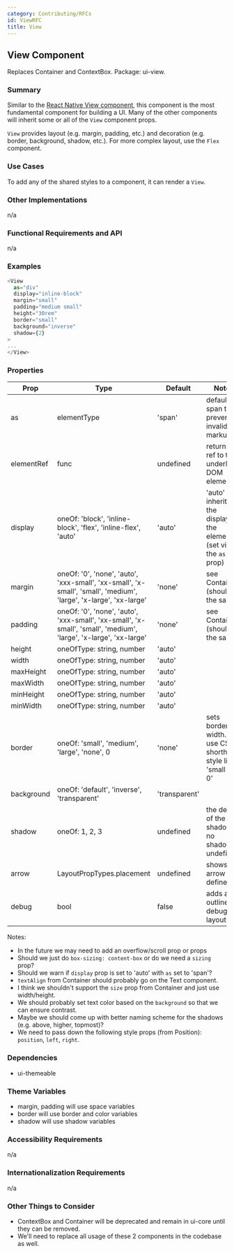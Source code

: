 ```yaml
---
category: Contributing/RFCs
id: ViewRFC
title: View
---
```



## View Component
Replaces Container and ContextBox. Package: ui-view.

### Summary
Similar to the [React Native View component](https://facebook.github.io/react-native/docs/view.html), this component is
the most fundamental component for building a UI. Many of the other components
will inherit some or all of the `View` component props.

`View` provides layout (e.g. margin, padding, etc.) and decoration (e.g. border, background, shadow, etc.). For more complex layout, use the `Flex` component.


### Use Cases
To add any of the shared styles to a component, it can render a `View`.


### Other Implementations
n/a


### Functional Requirements and API
n/a


### Examples
```javascript
<View
  as="div"
  display="inline-block"
  margin="small"
  padding="medium small"
  height="30rem"
  border="small"
  background="inverse"
  shadow={2}
>
...
</View>
```

### Properties

| Prop     | Type     | Default  | Notes    |
|----------|-------------|----------|----------|
| as | elementType | 'span' | default to span to prevent invalid markup |
| elementRef | func | undefined | returns a ref to the underlying DOM element |
| display | oneOf: 'block', 'inline-block', 'flex', 'inline-flex', 'auto' | 'auto' | 'auto' inherits the display of the element (set via the `as` prop)|
| margin | oneOf: '0', 'none', 'auto', 'xxx-small', 'xx-small', 'x-small', 'small', 'medium', 'large', 'x-large', 'xx-large' | 'none' | see Container (should be the same) |
| padding | oneOf: '0', 'none', 'auto', 'xxx-small', 'xx-small', 'x-small', 'small', 'medium', 'large', 'x-large', 'xx-large' | 'none' | see Container (should be the same) |
| height | oneOfType: string, number | 'auto' | |
| width | oneOfType: string, number | 'auto' | |
| maxHeight | oneOfType: string, number | 'auto' | |
| maxWidth | oneOfType: string, number | 'auto' | |
| minHeight | oneOfType: string, number | 'auto' | |
| minWidth | oneOfType: string, number | 'auto' | |
| border | oneOf: 'small', 'medium', 'large', 'none', 0 | 'none' | sets border width. can use CSS shorthand style like 'small 0 0 0' |
| background | oneOf: 'default', 'inverse', 'transparent' | 'transparent' ||
| shadow | oneOf: 1, 2, 3 | undefined | the depth of the shadow, no shadow if undefined |
| arrow | LayoutPropTypes.placement | undefined | shows arrow if defined |
| debug | bool | false | adds an outline for debugging layouts |

Notes:

- In the future we may need to add an overflow/scroll prop or props
- Should we just do `box-sizing: content-box` or do we need a `sizing` prop?
- Should we warn if `display` prop is set to 'auto' with `as` set to 'span'?
- `textAlign` from Container should probably go on the Text component.
- I think we shouldn't support the `size` prop from Container and just use width/height.
- We should probably set text color based on the `background` so that we can ensure contrast.
- Maybe we should come up with better naming scheme for the shadows (e.g. above, higher, topmost)?
- We need to pass down the following style props (from Position): `position`, `left`, `right`.

### Dependencies
- ui-themeable


### Theme Variables

- margin, padding will use space variables
- border will use border and color variables
- shadow will use shadow variables


### Accessibility Requirements
n/a


### Internationalization Requirements
n/a


### Other Things to Consider
- ContextBox and Container will be deprecated and remain in ui-core until they can
  be removed.
- We'll need to replace all usage of these 2 components in the codebase as well.
